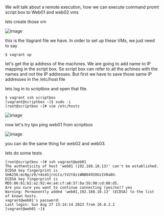 We will talk about a remote execution, how we can execute command promt script box to Web01 and web02 vms

lets create those vm

![image](https://github.com/bengisugelin/DevOps/assets/113550043/af776b24-d20c-45c3-817c-8ff18e221ce7)

this is the Vagrant file we have. In order to set up these VMs, we just need to say 

```
$ vagrant up
```
let's get the ip address of the machines. We are going to add name to IP mapping in the script box. So script box can refer to all the achines with the names and not the IP addresses. But first we have to save those same IP addresses in the /etc/host file

lets log in to scriptbox and open that file.

```
$ vagrant ssh scriptbox
[vagrant@scriptbox ~]$ sudo -i
[root@scriptbox ~]# vim /etc/hosts
```
![image](https://github.com/bengisugelin/DevOps/assets/113550043/21f4602d-0881-42d0-b1c6-2aa0559bd01d)

now let's try tpo ping web01 from scriptbox

![image](https://github.com/bengisugelin/DevOps/assets/113550043/6dc392d8-dddf-4f27-b856-049e5bd2be88)

you can do the same thing for web02 and web03.

lets do some tests

```
[root@scriptbox ~]# ssh vagrant@web01
The authenticity of host 'web01 (192.168.10.13)' can't be established.
ECDSA key fingerprint is SHA256:mc0p/z9/+4s4SjrnLCx/tV2t8ziWNB049IHGz1V0a8U.
ECDSA key fingerprint is MD5:06:81:b2:a2:92:4e:a4:cf:a8:57:8a:5b:90:cd:00:d5.
Are you sure you want to continue connecting (yes/no)? yes
Warning: Permanently added 'web01,192.168.10.13' (ECDSA) to the list of known hosts.
vagrant@web01's password:
Last login: Sun Aug 27 23:14:14 2023 from 10.0.2.2
[vagrant@web01 ~]$
```


